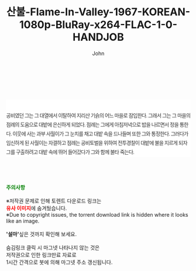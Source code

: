 ﻿---
layout: post
title:  "산불-Flame-In-Valley-1967-KOREAN-1080p-BluRay-x264-FLAC-1-0-HANDJOB"
author: John
categories: [ 영화 ]
tags: [  ]
image:  
description: "산불-Flame-In-Valley-1967-KOREAN-1080p-BluRay-x264-FLAC-1-0-HANDJOB torrent 정보 공유"
toc: true
toc_sticky: true
---

<br>
<div class="view-img">
<a class="view_image" href="https://torrentmobile59.com/bbs/view_image.php?fn=%2Fdata%2Ffile%2Fmovie%2F3659260999_GlJX4ZtI_5837c925c2703aa5df74053b6d3f9813851dbdfb.jpg" target="_blank"><img alt="" class="img-tag" content="https://torrentmobile59.com/data/file/movie/3659260999_GlJX4ZtI_5837c925c2703aa5df74053b6d3f9813851dbdfb.jpg" itemprop="image" src="https://torrentmobile59.com/data/file/movie/3659260999_GlJX4ZtI_5837c925c2703aa5df74053b6d3f9813851dbdfb.jpg"/></a></div><div class="view-content" itemprop="description">
<p><br/></p><div class="title_area" style="margin:0px 0px 9px;padding:0px;list-style:none;font-size:12px;font-family:'나눔고딕', NanumGothic, '돋움', Dotum, Helvetica, 'AppleSDGothicNeo-Medium', AppleGothic, sans-serif;height:30px;float:none;background-color:rgb(255,255,255);"><h4 class="h_story" style="margin:5px 10px 0px 0px;padding:0px;list-style:none;font-size:12px;font-family:'돋움', sans-serif;height:18px;width:49px;background:url(&quot;https://ssl.pstatic.net/static/movie/2020/10/h_tx_sp5.png&quot;) no-repeat 0px -17px;float:left;"><strong class="blind" style="margin:0px;padding:0px;list-style:none;font-size:0px;font-family:inherit;color:inherit;width:1px;height:1px;line-height:0;">줄거리</strong></h4></div><p class="con_tx" style="margin-top:-7px;margin-bottom:-6px;list-style:none;font-size:14px;font-family:'나눔고딕', NanumGothic, '돋움', Dotum, Helvetica, 'AppleSDGothicNeo-Medium', AppleGothic, sans-serif;color:rgb(51,51,51);background-image:url(&quot;https://ssl.pstatic.net/static/movie/2014/01/blank.gif&quot;);letter-spacing:-1px;line-height:25px;background-color:rgb(255,255,255);">공비였던 그는 그 대열에서 이탈하여 지리산 기슭의 어느 마을로 잠입한다. 그래서 그는 그 마을의 점례의 도움으로 대밭에 은신하게 되었다. 점례는 그에게 아침저녁으로 밥을 나르면서 정을 통한다. 이웃에 사는 과부 사월이가 그 눈치를 채고 대밭 속을 드나들며 또한 그와 통정한다. 그러다가 임신하게 된 사월이는 자결하고 점례는 공비토벌을 위하여 전투경찰이 대밭에 불을 지르게 되자 그를 구출하려고 대밭 속에 뛰어 들어갔다가 그와 함께 불타 죽는다.</p> </div>
    
<br><br><br>
<p data-ke-size="size16"><b><span style="color: green;">주의사항</span></b><br /><br />※저작권 문제로 인해 토렌트 다운로드 링크는<br /><b><span style="color: red;">유사 이미지</span></b>에 숨겨뒀습니다.<br />※Due to copyright issues, the torrent download link is hidden where it looks like an image.<br /><br /><b>'설마'</b>싶은 것까지 확인해 보세요.<br /><br />숨김링크 클릭 시 마그넷 나타나지 않는 것은<br />저작권으로 인한 링크만료 자료로<br />1시간 간격으로 봇에 의해 마그넷 주소 갱신됩니다.</p>
